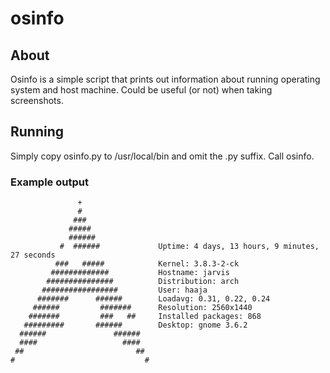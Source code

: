 # osinfo

## About
Osinfo is a simple script that prints out information about running operating
system and host machine. Could be useful (or not) when taking screenshots.

## Running
Simply copy osinfo.py to /usr/local/bin and omit the .py suffix. Call osinfo.

### Example output
                   +                                 
                   #                                 
                  ###                                
                 #####                               
                 ######                              
               #  ######             Uptime: 4 days, 13 hours, 9 minutes, 27 seconds        
              ###   #####            Kernel: 3.8.3-2-ck        
             #############           Hostname: jarvis          
            ###############          Distribution: arch        
           #################         User: haaja          
          #######      ######        Loadavg: 0.31, 0.22, 0.24          
         ######         #######      Resolution: 2560x1440          
        #######         ###   ##     Installed packages: 868          
       #########       ######        Desktop: gnome 3.6.2       
      ######               ######                    
      ####                   ####                    
     ##                         ##                   
    #                             #                  
